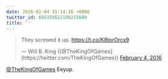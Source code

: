```yaml
---
date: 2016-02-04 15:14:16 +0000
twitter_id: 695339612198215680
title: ''
---
```


<blockquote class="twitter-tweet"><p lang="en" dir="ltr">They screwed it up. <a href="https://t.co/K8torOrcx9">https://t.co/K8torOrcx9</a></p>&mdash; Will B. King ([@TheKingOfGames](https://twitter.com/TheKingOfGames)) <a href="https://twitter.com/TheKingOfGames/status/695338876521488385?ref_src=twsrc%5Etfw">February 4, 2016</a></blockquote>
<script async src="https://platform.twitter.com/widgets.js" charset="utf-8"></script>

[@TheKingOfGames](https://twitter.com/TheKingOfGames) Eeyup.
